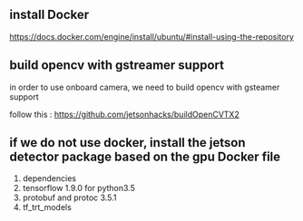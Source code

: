 ## install Docker

https://docs.docker.com/engine/install/ubuntu/#install-using-the-repository

## build opencv with gstreamer support
in order to use onboard camera, we need to build opencv with gsteamer support

follow this : https://github.com/jetsonhacks/buildOpenCVTX2

## if we do not use docker, install the jetson detector package based on the gpu Docker file
1. dependencies
2. tensorflow 1.9.0 for python3.5
3. protobuf and protoc 3.5.1
4. tf_trt_models
